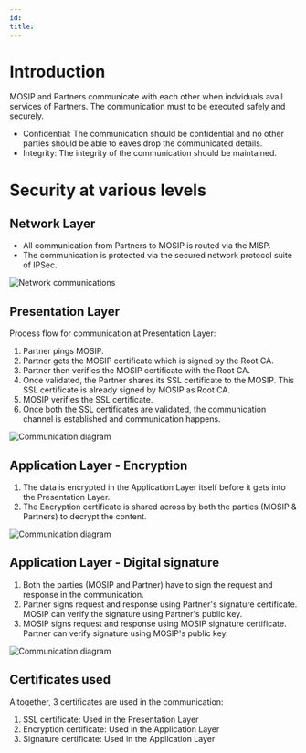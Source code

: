 ```yaml
---
id: 
title: 
---
```

# Introduction 

MOSIP and Partners communicate with each other when indviduals avail services of Partners.  The communication must to be executed safely and securely. 

* Confidential: The communication should be confidential and no other parties should be able to eaves drop the communicated details.
* Integrity:  The integrity of the communication should be maintained.  

# Security at various levels
##  Network Layer
* All communication from Partners to MOSIP is routed via the MISP.
* The communication is protected via the secured network protocol suite of IPSec. 
	
![Network communications](_images/security/partner-mosip-communication_NW.jpg)
	
## Presentation Layer
Process flow for communication at Presentation Layer:
1. Partner pings MOSIP. 
1. Partner gets the MOSIP certificate which is signed by the Root CA.
1. Partner then verifies the MOSIP certificate with the Root CA.
1. Once validated, the Partner shares its SSL certificate to the MOSIP. This SSL certificate is already signed by MOSIP as Root CA. 
1. MOSIP verifies the SSL certificate. 
1. Once both the SSL certificates are validated, the communication channel is established and communication happens. 
	
![Communication diagram](_images/security/partner-mosip-communication_PresentationLayer.jpg)
	
## Application Layer - Encryption 

1. The data is encrypted in the Application Layer itself before it gets into the Presentation Layer. 
1. The Encryption certificate is shared across by both the parties (MOSIP & Partners) to decrypt the content. 
	
![Communication diagram](_images/security/partner-mosip-communication_AppLyr_encryption.jpg)
	
## Application Layer - Digital signature

1. Both the parties (MOSIP and Partner) have to sign the request and response in the communication. 
2. Partner signs request and response using Partner's signature certificate.  MOSIP can verify the signature using Partner's public key. 
3. MOSIP signs request and response using MOSIP signature certificate. Partner can verify signature using MOSIP's public key. 
	
![Communication diagram](_images/security/partner-mosip-communication_AppLyr_signatures.jpg)

## Certificates used
Altogether, 3 certificates are used in the communication: 
1. SSL certificate: Used in the Presentation Layer
1. Encryption certificate: Used in the Application Layer
1. Signature certificate: Used in the Application Layer